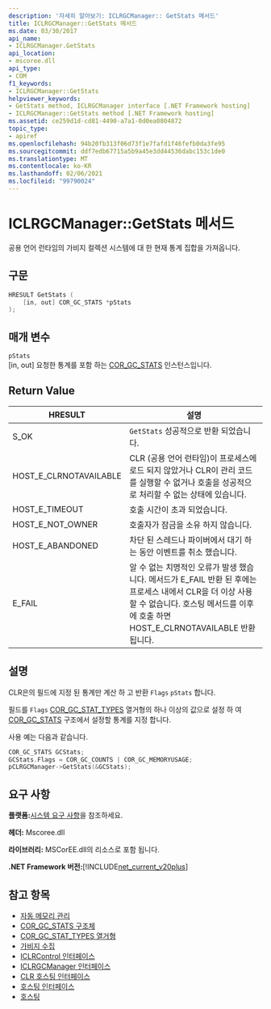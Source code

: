 ```yaml
---
description: '자세히 알아보기: ICLRGCManager:: GetStats 메서드'
title: ICLRGCManager::GetStats 메서드
ms.date: 03/30/2017
api_name:
- ICLRGCManager.GetStats
api_location:
- mscoree.dll
api_type:
- COM
f1_keywords:
- ICLRGCManager::GetStats
helpviewer_keywords:
- GetStats method, ICLRGCManager interface [.NET Framework hosting]
- ICLRGCManager::GetStats method [.NET Framework hosting]
ms.assetid: ce259d1d-cd81-4490-a7a1-0d0ea0804872
topic_type:
- apiref
ms.openlocfilehash: 94b20fb313f06d73f1e7fafd1f46fefb0da3fe95
ms.sourcegitcommit: ddf7edb67715a5b9a45e3dd44536dabc153c1de0
ms.translationtype: MT
ms.contentlocale: ko-KR
ms.lasthandoff: 02/06/2021
ms.locfileid: "99790024"
---
```

# <a name="iclrgcmanagergetstats-method"></a>ICLRGCManager::GetStats 메서드

공용 언어 런타임의 가비지 컬렉션 시스템에 대 한 현재 통계 집합을 가져옵니다.  
  
## <a name="syntax"></a>구문  
  
```cpp  
HRESULT GetStats (  
    [in, out] COR_GC_STATS *pStats  
);  
```  
  
## <a name="parameters"></a>매개 변수  

 `pStats`  
 [in, out] 요청한 통계를 포함 하는 [COR_GC_STATS](cor-gc-stats-structure.md) 인스턴스입니다.  
  
## <a name="return-value"></a>Return Value  
  
|HRESULT|설명|  
|-------------|-----------------|  
|S_OK|`GetStats` 성공적으로 반환 되었습니다.|  
|HOST_E_CLRNOTAVAILABLE|CLR (공용 언어 런타임)이 프로세스에 로드 되지 않았거나 CLR이 관리 코드를 실행할 수 없거나 호출을 성공적으로 처리할 수 없는 상태에 있습니다.|  
|HOST_E_TIMEOUT|호출 시간이 초과 되었습니다.|  
|HOST_E_NOT_OWNER|호출자가 잠금을 소유 하지 않습니다.|  
|HOST_E_ABANDONED|차단 된 스레드나 파이버에서 대기 하는 동안 이벤트를 취소 했습니다.|  
|E_FAIL|알 수 없는 치명적인 오류가 발생 했습니다. 메서드가 E_FAIL 반환 된 후에는 프로세스 내에서 CLR을 더 이상 사용할 수 없습니다. 호스팅 메서드를 이후에 호출 하면 HOST_E_CLRNOTAVAILABLE 반환 됩니다.|  
  
## <a name="remarks"></a>설명  

 CLR은의 필드에 지정 된 통계만 계산 하 고 반환 `Flags` `pStats` 합니다.  
  
 필드를 `Flags` [COR_GC_STAT_TYPES](cor-gc-stat-types-enumeration.md) 열거형의 하나 이상의 값으로 설정 하 여 [COR_GC_STATS](cor-gc-stats-structure.md) 구조에서 설정할 통계를 지정 합니다.  
  
 사용 예는 다음과 같습니다.  
  
```cpp  
COR_GC_STATS GCStats;  
GCStats.Flags = COR_GC_COUNTS | COR_GC_MEMORYUSAGE;  
pCLRGCManager->GetStats(&GCStats);  
```  
  
## <a name="requirements"></a>요구 사항  

 **플랫폼:**[시스템 요구 사항](../../get-started/system-requirements.md)을 참조하세요.  
  
 **헤더:** Mscoree.dll  
  
 **라이브러리:** MSCorEE.dll의 리소스로 포함 됩니다.  
  
 **.NET Framework 버전:**[!INCLUDE[net_current_v20plus](../../../../includes/net-current-v20plus-md.md)]  
  
## <a name="see-also"></a>참고 항목

- [자동 메모리 관리](../../../standard/automatic-memory-management.md)
- [COR_GC_STATS 구조체](cor-gc-stats-structure.md)
- [COR_GC_STAT_TYPES 열거형](cor-gc-stat-types-enumeration.md)
- [가비지 수집](../../../standard/garbage-collection/index.md)
- [ICLRControl 인터페이스](iclrcontrol-interface.md)
- [ICLRGCManager 인터페이스](iclrgcmanager-interface.md)
- [CLR 호스팅 인터페이스](clr-hosting-interfaces.md)
- [호스팅 인터페이스](hosting-interfaces.md)
- [호스팅](index.md)
